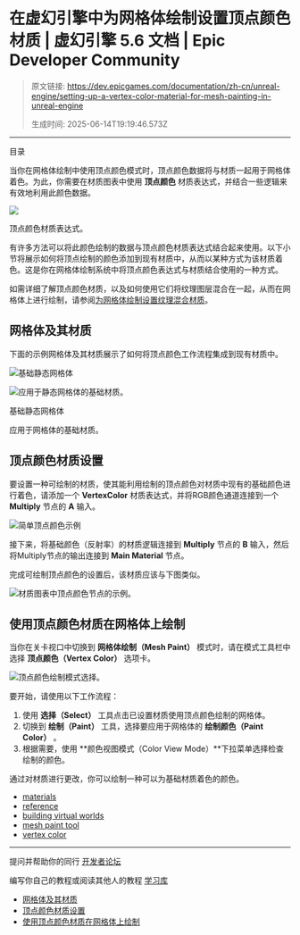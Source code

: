 # 在虚幻引擎中为网格体绘制设置顶点颜色材质 | 虚幻引擎 5.6 文档 | Epic Developer Community

> 原文链接: https://dev.epicgames.com/documentation/zh-cn/unreal-engine/setting-up-a-vertex-color-material-for-mesh-painting-in-unreal-engine
> 
> 生成时间: 2025-06-14T19:19:46.573Z

---

目录

当你在网格体绘制中使用顶点颜色模式时，顶点颜色数据将与材质一起用于网格体着色。为此，你需要在材质图表中使用 **顶点颜色** 材质表达式，并结合一些逻辑来有效地利用此颜色数据。

![](https://d1iv7db44yhgxn.cloudfront.net/documentation/images/1a7b3150-8f65-4a86-b252-21e11faea178/vertexcolornode.png)

顶点颜色材质表达式。

有许多方法可以将此颜色绘制的数据与顶点颜色材质表达式结合起来使用。以下小节将展示如何将顶点绘制的颜色添加到现有材质中，从而以某种方式为该材质着色。这是你在网格体绘制系统中将顶点颜色表达式与材质结合使用的一种方式。

如需详细了解顶点颜色材质，以及如何使用它们将纹理图层混合在一起，从而在网格体上进行绘制，请参阅[为网格体绘制设置纹理混合材质](/documentation/zh-cn/unreal-engine/setting-up-a-texture-blended-material-for-vertex-weights-painting-in-unreal-engine)。

## 网格体及其材质

下面的示例网格体及其材质展示了如何将顶点颜色工作流程集成到现有材质中。

![基础静态网格体](https://d1iv7db44yhgxn.cloudfront.net/documentation/images/86e19428-d832-492b-a8ae-9157adffd6bc/base-static-mesh.png)

![应用于静态网格体的基础材质。](https://d1iv7db44yhgxn.cloudfront.net/documentation/images/0e63c755-842e-41c5-a84a-1d9fa672831b/base-material.png)

基础静态网格体

应用于网格体的基础材质。

## 顶点颜色材质设置

要设置一种可绘制的材质，使其能利用绘制的顶点颜色对材质中现有的基础颜色进行着色，请添加一个 **VertexColor** 材质表达式，并将RGB颜色通道连接到一个 **Multiply** 节点的 **A** 输入。

![简单顶点颜色示例](https://d1iv7db44yhgxn.cloudfront.net/documentation/images/4de38040-cbff-4342-bca3-c82e857d4ac5/vertex-color-example.png)

接下来，将基础颜色（反射率）的材质逻辑连接到 **Multiply** 节点的 **B** 输入，然后将Multiply节点的输出连接到 **Main Material** 节点。

完成可绘制顶点颜色的设置后，该材质应该与下图类似。

![材质图表中顶点颜色节点的示例。](https://d1iv7db44yhgxn.cloudfront.net/documentation/images/b198b848-e513-4002-8239-9555ab62b085/vertex-color-material-setup.png)

## 使用顶点颜色材质在网格体上绘制

当你在关卡视口中切换到 **网格体绘制（Mesh Paint）** 模式时，请在模式工具栏中选择 **顶点颜色（Vertex Color）** 选项卡。

![顶点颜色绘制模式选择。](https://d1iv7db44yhgxn.cloudfront.net/documentation/images/744ba19c-cfb0-4630-83c3-320f505565d6/vertex-color-paintmode.png)

要开始，请使用以下工作流程：

1.  使用 **选择（Select）** 工具点击已设置材质使用顶点颜色绘制的网格体。
2.  切换到 **绘制（Paint）** 工具，选择要应用于网格体的 **绘制颜色（Paint Color）** 。
3.  根据需要，使用 **颜色视图模式（Color View Mode）**下拉菜单选择检查绘制的颜色。

通过对材质进行更改，你可以绘制一种可以为基础材质着色的颜色。

-   [materials](https://dev.epicgames.com/community/search?query=materials)
-   [reference](https://dev.epicgames.com/community/search?query=reference)
-   [building virtual worlds](https://dev.epicgames.com/community/search?query=building%20virtual%20worlds)
-   [mesh paint tool](https://dev.epicgames.com/community/search?query=mesh%20paint%20tool)
-   [vertex color](https://dev.epicgames.com/community/search?query=vertex%20color)

* * *

提问并帮助你的同行 [开发者论坛](https://forums.unrealengine.com/categories?tag=unreal-engine)

编写你自己的教程或阅读其他人的教程 [学习库](https://dev.epicgames.com/community/unreal-engine/learning)

-   [网格体及其材质](/documentation/zh-cn/unreal-engine/setting-up-a-vertex-color-material-for-mesh-painting-in-unreal-engine#%E7%BD%91%E6%A0%BC%E4%BD%93%E5%8F%8A%E5%85%B6%E6%9D%90%E8%B4%A8)
-   [顶点颜色材质设置](/documentation/zh-cn/unreal-engine/setting-up-a-vertex-color-material-for-mesh-painting-in-unreal-engine#%E9%A1%B6%E7%82%B9%E9%A2%9C%E8%89%B2%E6%9D%90%E8%B4%A8%E8%AE%BE%E7%BD%AE)
-   [使用顶点颜色材质在网格体上绘制](/documentation/zh-cn/unreal-engine/setting-up-a-vertex-color-material-for-mesh-painting-in-unreal-engine#%E4%BD%BF%E7%94%A8%E9%A1%B6%E7%82%B9%E9%A2%9C%E8%89%B2%E6%9D%90%E8%B4%A8%E5%9C%A8%E7%BD%91%E6%A0%BC%E4%BD%93%E4%B8%8A%E7%BB%98%E5%88%B6)